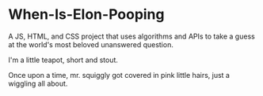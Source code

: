 # When-Is-Elon-Pooping
A JS, HTML, and CSS project that uses algorithms and APIs to take a guess at the world's most beloved unanswered question.


I'm a little teapot, short and stout.


Once upon a time, mr. squiggly got covered in pink little hairs, just a wiggling all about.